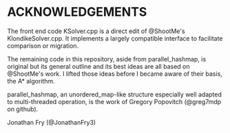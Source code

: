 # ACKNOWLEDGEMENTS

The front end code KSolver.cpp is a direct edit of @ShootMe's KlondikeSolver.cpp.
It implements a largely compatible interface to facilitate comparison or migration.

The remaining code in this repository, aside from parallel_hashmap, is original 
but its general outline 
and its best ideas are all based on @ShootMe's work.  I lifted those ideas before 
I became aware of their basis, the A* algorithm.

parallel_hashmap, an unordered_map-like structure especially well adapted to 
multi-threaded operation,
is the work of Gregory Popovitch \(@greg7mdp on github\).

Jonathan Fry \(@JonathanFry3\)